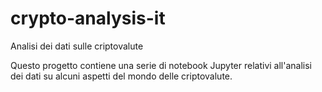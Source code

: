 # crypto-analysis-it
Analisi dei dati sulle criptovalute

Questo progetto contiene una serie di notebook Jupyter relativi all'analisi dei
dati su alcuni aspetti del mondo delle criptovalute.

